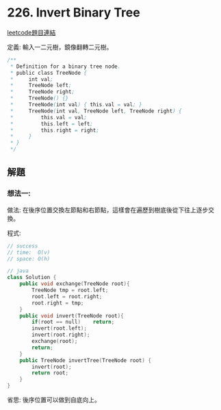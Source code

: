 # 226. Invert Binary Tree

[leetcode題目連結](https://leetcode.com/problems/invert-binary-tree/)

定義: 輸入一二元樹，鏡像翻轉二元樹。

```java
/**
 * Definition for a binary tree node.
 * public class TreeNode {
 *     int val;
 *     TreeNode left;
 *     TreeNode right;
 *     TreeNode() {}
 *     TreeNode(int val) { this.val = val; }
 *     TreeNode(int val, TreeNode left, TreeNode right) {
 *         this.val = val;
 *         this.left = left;
 *         this.right = right;
 *     }
 * }
 */
```

## 解題

### 想法一:

做法: 在後序位置交換左節點和右節點，這樣會在遍歷到樹底後從下往上逐步交換。

程式:

```c++
// success
// time:  O(v)
// space: O(h)

// java
class Solution {
    public void exchange(TreeNode root){
        TreeNode tmp = root.left;
        root.left = root.right;
        root.right = tmp;
    }
    public void invert(TreeNode root){
        if(root == null)    return;
        invert(root.left);
        invert(root.right);
        exchange(root);
        return;
    }
    public TreeNode invertTree(TreeNode root) {
        invert(root);
        return root;
    }
}
```

省思: 後序位置可以做到自底向上。
